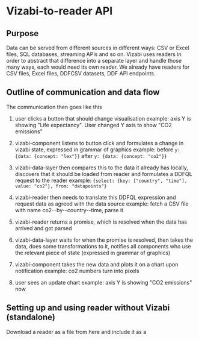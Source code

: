 # Vizabi-to-reader API

## Purpose

Data can be served from different sources in different ways: CSV or Excel files, SQL databases, streaming APIs and so on. Vizabi uses readers in order to abstract that difference into a separate layer and handle those many ways, each would need its own reader. We already have readers for CSV files, Excel files, DDFCSV datasets, DDF API endpoints.

## Outline of communication and data flow

The communication then goes like this

1. user clicks a button that should change visualisation
  example: axis Y is showing "Life expectancy". User changed Y axis to show "CO2 emissions"
  
2. vizabi-component listens to button click and formulates a change in vizabi state, expressed in grammar of graphics
  example: before `y: {data: {concept: "lex"}}` after `y: {data: {concept: "co2"}}`

3. vizabi-data-layer then compares this to the data it already has locally, discovers that it should be loaded from reader and formulates a DDFQL request to the reader
  example: `{select: {key: ["country", "time"], value: "co2"}, from: "datapoints"}`

4. vizabi-reader then needs to translate this DDFQL expression and request data as agreed with the data source
  example: fetch a CSV file with name co2--by--country--time, parse it
  
5. vizabi-reader returns a promise, which is resolved when the data has arrived and got parsed

6. vizabi-data-layer waits for when the promise is resolved, then takes the data, does some transformations to it, notifies all components who use the relevant piece of state (expressed in grammar of graphics)

7. vizabi-component takes the new data and plots it on a chart upon notification
  example: co2 numbers turn into pixels

8. user sees an update chart
  example: axis Y is showing "CO2 emissions" now
  
## Setting up and using reader without Vizabi (standalone)
Download a reader as a file from here and include it as a <script> tag:  
`<script src="dist/vizabi-ddfservice-reader.js"></script>`

or install it from npm and include via import:  
`import * as DDFserviceReader from "ddf-service-reader"`

make an instance of the reader
`var reader = DDFServiceReader.getReader();`

init reader by setting its endpoint
`reader.init({service: 'https://big-waffle.gapminder.org', name: v.dataset});`

use reader by calling read function:


## Setting up and using reader with Vizabi

## API
### Reader.init(options)
Sets basic parameters to readers, such as dataset name and API endpoint. There is some diversity of parameters among readers. 
* ddfservice-reader
```
{
  service:
  name:
}
```
* csv-reader
```
{
  path:
  columnHasNames: 
}
```
* excel-reader
```
{
  path:
  sheet:
  columnHasNames: 
}
```
### Reader.read(query)
Reads data from the data source. Parameter `query` is expected in DDFQL format. Returns a promise, which is resolved with the desired data as an array of objects. Example:
```
reader.read({select: {key: ["concept"], value: ["name"]}, from: "concepts"})
  .then(result => console.error(result))
  .catch(error => console.error(error));
  
> [
{geo: "afg", time: Mon Mar 02 2020 17:52:19 GMT+0100 (Central European Standard Time), lex: "67.3"},
{geo: "afg", time: Mon Mar 02 2020 17:52:19 GMT+0100 (Central European Standard Time), lex: "67.3"},
{geo: "afg", time: Mon Mar 02 2020 17:52:19 GMT+0100 (Central European Standard Time), lex: "67.3"},
{geo: "afg", time: Mon Mar 02 2020 17:52:19 GMT+0100 (Central European Standard Time), lex: "67.3"},
...
]
```

### Reader.getAsset(assetName)
Fetches an asset from the dataset. Parameter `assetName` should be a string. Return a promise, which is resolved with the desired asset as an object. Example:
```
reader.getAsset("world-50m.json")
  .then(result => console.error(result))
  .catch(error => console.error(error));
  
> {paths: {...}, shapes: {...}}
```

### Reader.getDatasetInfo()
Allows to get properties of the dataset, such as name, author, last modified date, etc. Accepts no parameters and returns a promise, which is resolved with an object, like so:
```
reader.getDatasetInfo()
  .then(result => console.error(result))
  .catch(error => console.error(error));
  
> {name: "ddf--systema_globalis", author: "Gapminder", lastModified: ""}
```

## Distribution
Readers should be published in UMD format

## Parsing
Since all data comes as strings it needs to be parsed to numbers and dates  

### Missing data
"", null, undefined, NaN should not apprar in the resulting array

### Dates and times
how to detect them? by concept type? can there be ambiguity?  

### Floating point numbers
how to detect them? by concept type?  
how about , and . delimiters?  
how about scientific format?  
